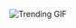 ![Trending GIF](https://media3.giphy.com/media/v1.Y2lkPThiYjIxNzcyYXc1am9jbjRxNzg2bjQzZHdwaXBrYmtyand1cDVuMWY1NG03M3NvYyZlcD12MV9naWZzX3NlYXJjaCZjdD1n/GfLyPobJEnWDBJOhye/giphy.gif)
